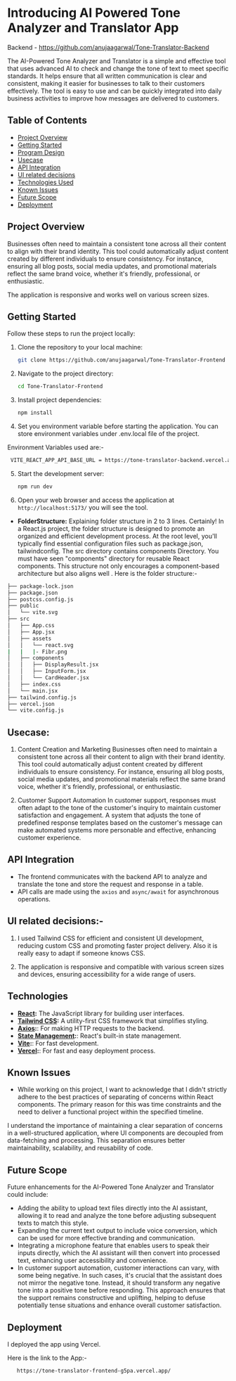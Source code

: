 
# Introducing AI Powered Tone Analyzer and Translator App
Backend - https://github.com/anujaagarwal/Tone-Translator-Backend

The AI-Powered Tone Analyzer and Translator is a simple and effective tool that uses advanced AI to check and change the tone of text to meet specific standards. It helps ensure that all written communication is clear and consistent, making it easier for businesses to talk to their customers effectively. The tool is easy to use and can be quickly integrated into daily business activities to improve how messages are delivered to customers.

## Table of Contents

- [Project Overview](#project-overview)
- [Getting Started](#getting-started)
- [Program Design](#program-design)
- [Usecase](#usecase)
- [API Integration](#api-integration)
- [UI related decisions](#ui-related-decisions)
- [Technologies Used](#technologies-used)
- [Known Issues](#known-issues)
- [Future Scope](#future-scope)
- [Deployment](#Deployment)

## Project Overview

Businesses often need to maintain a consistent tone across all their content to align with their brand identity. This tool could automatically adjust content created by different individuals to ensure consistency. For instance, ensuring all blog posts, social media updates, and promotional materials reflect the same brand voice, whether it's friendly, professional, or enthusiastic. 


The application is responsive and works well on various screen sizes. 

## Getting Started

Follow these steps to run the project locally:

1. Clone the repository to your local machine:

   ```bash
   git clone https://github.com/anujaagarwal/Tone-Translator-Frontend
   ```

2. Navigate to the project directory:

   ```bash
   cd Tone-Translator-Frontend
   ```

3. Install project dependencies:

   ```bash
   npm install

   ```

4. Set you environment variable before starting the application. You can store environment variables under .env.local file of the project.

Environment Variables used are:-

```bash
 VITE_REACT_APP_API_BASE_URL = https://tone-translator-backend.vercel.app/
```

5. Start the development server:

   ```bash
   npm run dev

   ```

6. Open your web browser and access the application at `http://localhost:5173/` you will see the tool.


- **FolderStructure:** Explaining folder structure in 2 to 3 lines. Certainly! In a React.js project, the folder structure is designed to promote an organized and efficient development process. At the root level, you'll typically find essential configuration files such as package.json, tailwindconfig. The src directory contains components Directory. You must have seen "components" directory for reusable React components. This structure not only encourages a component-based architecture but also aligns well .
  Here is the folder structure:-

```bash
├── package-lock.json
├── package.json
├── postcss.config.js
├── public
│   └── vite.svg
├── src
│   ├── App.css
│   ├── App.jsx
│   ├── assets
│   │   └── react.svg
|   |   |- Fibr.png
│   ├── components
│   │   ├── DisplayResult.jsx
│   │   ├── InputForm.jsx
│   │   └── CardHeader.jsx
│   ├── index.css
│   └── main.jsx
├── tailwind.config.js
├── vercel.json
└── vite.config.js
```

## Usecase:

1. Content Creation and Marketing
Businesses often need to maintain a consistent tone across all their content to align with their brand identity. This tool could automatically adjust content created by different individuals to ensure consistency. For instance, ensuring all blog posts, social media updates, and promotional materials reflect the same brand voice, whether it's friendly, professional, or enthusiastic.

2. Customer Support Automation
In customer support, responses must often adapt to the tone of the customer's inquiry to maintain customer satisfaction and engagement. A system that adjusts the tone of predefined response templates based on the customer's message can make automated systems more personable and effective, enhancing customer experience.

## API Integration

- The frontend communicates with the backend API to analyze and translate the tone and store the request and response in a table.
- API calls are made using the `axios` and `async/await` for asynchronous operations.

## UI related decisions:-

1. I used Tailwind CSS for efficient and consistent UI development, reducing custom CSS and promoting faster project delivery. Also it is really easy to adapt if someone knows CSS.

2. The application is responsive and compatible with various screen sizes and devices, ensuring accessibility for a wide range of users.

## Technologies

- **[React](https://react.dev/):** The JavaScript library for building user interfaces.
- **[Tailwind CSS](https://tailwindcss.com/):** A utility-first CSS framework that simplifies styling.
- **[Axios](https://axios-http.com/docs/intro):**: For making HTTP requests to the backend.
- **[State Management](https://legacy.reactjs.org/docs/hooks-state.html):**: React's built-in state management.
- **[Vite](https://vitejs.dev/):**: For fast development.
- **[Vercel](https://vercel.com/):**: For fast and easy deployment process.

## Known Issues

- While working on this project, I want to acknowledge that I didn't strictly adhere to the best practices of separating of concerns within React components. The primary reason for this was time constraints and the need to deliver a functional project within the specified timeline.

I understand the importance of maintaining a clear separation of concerns in a well-structured application, where UI components are decoupled from data-fetching and processing. This separation ensures better maintainability, scalability, and reusability of code.



## Future Scope

Future enhancements for the AI-Powered Tone Analyzer and Translator could include:

- Adding the ability to upload text files directly into the AI assistant, allowing it to read and analyze the tone before adjusting subsequent texts to match this style.
- Expanding the current text output to include voice conversion, which can be used for more effective branding and communication.
- Integrating a microphone feature that enables users to speak their inputs directly, which the AI assistant will then convert into processed text, enhancing user accessibility and convenience.
- In customer support automation, customer interactions can vary, with some being negative. In such cases, it's crucial that the assistant does not mirror the negative tone. Instead, it should transform any negative tone into a positive tone before responding. This approach ensures that the support remains constructive and uplifting, helping to defuse potentially tense situations and enhance overall customer satisfaction.

## Deployment

I deployed the app using Vercel.

Here is the link to the App:-

```bash
   https://tone-translator-frontend-g5pa.vercel.app/
```

